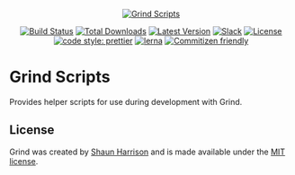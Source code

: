 <p align="center"><a href="https://grind.rocks"><img src="https://assets.grind.rocks/docs/img/grind-scripts.svg" alt="Grind Scripts" /></a></p>

<p align="center">
<a href="https://github.com/grindjs/grindjs/actions"><img src="https://github.com/grindjs/grindjs/workflows/build/badge.svg" alt="Build Status"></a>
<a href="https://www.npmjs.com/package/grind-scripts"><img src="https://img.shields.io/npm/dt/grind-scripts.svg" alt="Total Downloads"></a>
<a href="https://www.npmjs.com/package/grind-scripts"><img src="https://img.shields.io/npm/v/grind-scripts.svg" alt="Latest Version"></a>
<a href="https://chat.grind.rocks"><img src="https://chat.grind.rocks/badge.svg" alt="Slack"></a>
<a href="https://www.npmjs.com/package/grind-scripts"><img src="https://img.shields.io/npm/l/grind-scripts.svg" alt="License"></a>
<a href="https://github.com/prettier/prettier"><img src="https://img.shields.io/badge/code_style-prettier-ff69b4.svg" alt="code style: prettier"></a>
<a href="https://lerna.js.org/"><img src="https://img.shields.io/badge/maintained%20with-lerna-cc00ff.svg" alt="lerna"></a>
<a href="http://commitizen.github.io/cz-cli/"><img src="https://img.shields.io/badge/commitizen-friendly-brightgreen.svg" alt="Commitizen friendly"></a>
</p>

# Grind Scripts

Provides helper scripts for use during development with Grind.

## License

Grind was created by [Shaun Harrison](https://github.com/shnhrrsn) and is made available under the [MIT license](LICENSE).
